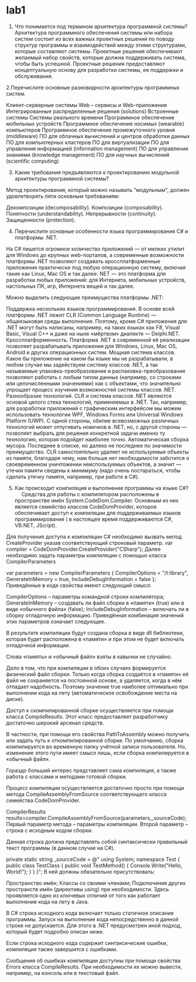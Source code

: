 # lab1

1.	Что понимается под термином архитектура программной системы?
Архитектура программного обеспечения системы или набора систем состоит из всех важных проектных решений по поводу структур программы и взаимодействий между этими структурами, которые составляют системы. Проектные решения обеспечивают желаемый набор свойств, которые должна поддерживать система, чтобы быть успешной. Проектные решения предоставляют концептуальную основу для разработки системы, ее поддержки и обслуживания.

2.Перечислите основные разновидности архитектуры программных систем.

Клиент-серверные системы
Web – сервисы и Web-приложения
Интегрированные распределенные решения (solutions)
Встроенные системы
Системы реального времени
Программное обеспечение мобильных устройств
Программное обеспечение носимых (wearable) компьютеров
Программное обеспечение промежуточного уровня (middleware)
ПО для облачных вычислений и центров обработки данных
ПО для компьютерных кластеров
ПО для виртуализации
ПО для управления информацией (information management)
ПО для управления знаниями (knowledge management)
ПО для научных вычислений (scientific computing)

3.	Какие требования предъявляются к проектированию модульной архитектуры программной системы?

Метод проектирования, который можно называть "модульным", должен удовлетворять пяти основным требованиям:

Декомпозиции (decomposability).
Композиции (composability).
Понятности (understandability).
Непрерывности (continuity).
Защищенности (protection).

4.	Перечислите основные особенности языка программирования C# и платформы .NET.

На C# пишется огромное количество приложений — от мелких утилит для Windows до крупных web-порталов, а современные возможности платформы .NET позволяют создавать кроссплатформенные приложения практически под любую операционную систему, включая такие как Linux, Mac OS и так далее.
NET — это платформа для разработки любых приложений: для Интернета, мобильных устройств, настольных ПК, игр, Интернета вещей и так далее. 

Можно выделить следующие преимущества платформы .NET:

Поддержка нескольких языков программирования. В основе всей платформы .NET лежит CLR (Common Language Runtime) — общеязыковая среды выполнения. Поэтому, кроме C# приложения для .NET могут быть написаны, например, на таких языках как F#, Visual Basic, Visual C++ и даже на ныне «мёртвом» диалекте — Delphi.NET.
Кроссплатформенность. Платформа .NET в современной её реализации позволяет разрабатывать приложения для Windows, Linux, Mac OS, Android и других операционных систем.
Мощная система классов. Какое бы приложение на каком бы языке мы не разрабатывали, в любом случае мы задействуем систему классов .NET, а так называемые упаковка-преобразование и распаковка-преобразование позволяют работать с любым типом данных (например, со строками или целочисленными значениями) как с объектами, что значительно упрощает процесс изучения возможностей системы классов .NET.
Разнообразие технологий. CLR и система классов .NET являются основой целого стека технологий, применяемых в .NET. Так, например, для разработки приложений с графическим интерфейсом мы можем использовать технологии WPF, Windows Forms или Universal Windows Platform (UWP). С одной стороны, обилие всевозможных различных технологий может отпугивать новичков в .NET, но, с другой стороны — позволяет выбрать для решения конкретной задачи именно ту технологию, которая подойдет наиболее точно.
Автоматическая сборка мусора. Последнее в списке, но далеко не последнее по значимости преимущество. CLR самостоятельно удаляет не используемые объекты из памяти, благодаря чему, нам больше нет необходимости заботится о своевременном уничтожении неиспользуемых объектов, а значит — утечки памяти сведены к минимуму (надо очень постараться, чтобы сделать утечку памяти, например, при работе в C#).

5.	Как происходит компиляция и выполнение программы на языке C#?  
Средства для работы с компилятором расположены в пространстве имён System.CodeDom.Compiler. Основным из них является семейство классов CodeDomProvider, которое обеспечивает доступ к компиляции для поддерживаемых языков программирования ( в настоящее время поддерживаются C#, VB.NET, JScript).

Для получения доступа к компиляции C# необходимо вызвать метод CreateProvider указав соответствующий строковый параметр.
var compiler = CodeDomProvider.CreateProvider("CSharp");
Далее необходимо задать параметры компиляции с помощью класса CompilerParameters

var parameters = new CompilerParameters
{
    CompilerOptions = &quot;/t:library&quot;,
    GenerateInMemory = true,
    IncludeDebugInformation = false
};
Приведённые в коде свойства имеют следующий смысл:

CompilerOptions – параметры командной строки компилятора;
GenerateInMemory – создавать ли файл сборки в «памяти» (true) или в виде «обычного файла» (false);
IncludeDebugInformation – включать ли в сборку отладочную информацию.
Приведённая комбинация значений этих параметров означает следующее.

В результате компиляции будут создана сборка в виде dll библиотеки, которая будет расположена в «памяти» и при этом не будет включать отладочной информации.

Слова «память» и «обычный файл» взяты в кавычки не случайно.

Дело в том, что при компиляции в обоих случаях формируется физический файл сборки. Только когда сборка создаётся в «памяти» её файл не сохраняется на постоянной основе, а удаляется, когда в нём отпадает надобность. Поэтому значение true наиболее оптимально при выполнении кода на лету (автоматическое освобождение места на диске).

Доступ к скомпилированной сборке осуществляется при помощи класса CompileResults. Этот класс предоставляет разработчику достаточно широкий арсенал средств.

В частности, при помощи его свойства PathToAssembly можно получить или задать путь к откомпилированной сборке. По умолчанию, сборка компилируется во временную папку учётной записи пользователя. Но, изменение этого пути имеет смысл лишь, если сборка компилируется в «обычный файл».

Гораздо больший интерес представляет сама компиляция, а также работа с классами и методами готовой сборки.

Процесс компиляции осуществляется достаточно просто при помощи метода CompileAssemblyFromSource соответствующего класса семейства CodeDomProvider.

CompilerResults results=compiler.CompileAssemblyFromSource(parameters,_sourceCode);
Первый параметр метода – параметры компиляции. Второй параметр – строка с исходным кодом сборки.

Данная строка должна представлять собой синтаксически правильный текст программы (в данном случае на C#).

private static string _sourceCode = @"
using System;
namespace Test
{
    public class TestClass
    {
        public void TestMethod()
        {
            Console.Write("Hello, World!");
        }
    }
}";
В ней должны обязательно присутствовать:

Пространство имён;
Классы со своими членами;
Подключения других пространств имён (директивы using) при необходимости.
Здесь проявляется одно из ключевых отличий от того как работает выполнение кода на лету в Java.

В C# строка исходного кода включает только статичное описание программы. Запуск на выполнение кода непосредственно в данной строке не допускается. Для этого в .NET предусмотрен иной подход, который будет подробно описан ниже.

Если строка исходного кода содержит синтаксические ошибки, компиляция также завершится  с ошибками.

Сообщения об ошибках компиляции доступны при помощи свойства Errors класса CompileResults. При необходимости их можно вывести, например, на консоль или в текстовый файл.

